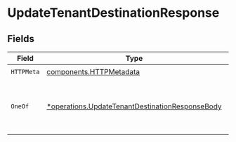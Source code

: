 # UpdateTenantDestinationResponse


## Fields

| Field                                                                                                             | Type                                                                                                              | Required                                                                                                          | Description                                                                                                       |
| ----------------------------------------------------------------------------------------------------------------- | ----------------------------------------------------------------------------------------------------------------- | ----------------------------------------------------------------------------------------------------------------- | ----------------------------------------------------------------------------------------------------------------- |
| `HTTPMeta`                                                                                                        | [components.HTTPMetadata](../../models/components/httpmetadata.md)                                                | :heavy_check_mark:                                                                                                | N/A                                                                                                               |
| `OneOf`                                                                                                           | [*operations.UpdateTenantDestinationResponseBody](../../models/operations/updatetenantdestinationresponsebody.md) | :heavy_minus_sign:                                                                                                | Destination updated successfully or OAuth redirect needed.                                                        |